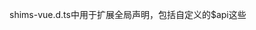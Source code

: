 <!--
 * @Date: 2023-12-05 14:35:51
 * @LastEditTime: 2023-12-11 15:11:26
 * @FilePath: \car-mall-system\README.md
 * @Description:
-->
shims-vue.d.ts中用于扩展全局声明，包括自定义的$api这些
